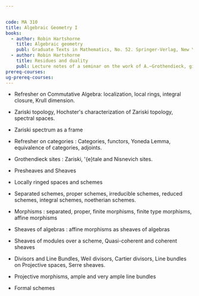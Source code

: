 ```yaml
---


code: MA 310
title: Algebraic Geometry I
books:
  - author: Robin Hartshorne
    title: Algebraic geometry
    publ: Graduate Texts in Mathematics, No. 52. Springer-Verlag, New York-Heidelberg, 1977
  - author: Robin Hartshorne
    title: Residues and duality
    publ: Lecture notes of a seminar on the work of A.~Grothendieck, given at Harvard 1963/64. With an appendix by P.~Deligne. Lecture Notes in Mathematics, No. 20 Springer-Verlag, Berlin-New York 1966
prereq-courses: 
ug-prereq-courses: 
---
```




* Refresher on Commutative Algebra: localization, local rings,  integral closure, Krull dimension.

* Zariski topology, Hochster's characterization of Zariski topology, spectral spaces.

* Zariski spectrum as a frame

* Refresher on categories : Categories, functors, Yoneda Lemma, equivalence of categories, adjoints.

* Grothendieck sites : Zariski, \'{e}tale and Nisnevich sites.

* Presheaves and Sheaves

* Locally ringed spaces and schemes

* Separated schemes, proper schemes, irreducible schemes, reduced schemes, integral schemes, noetherian schemes.

* Morphisms : separated, proper, finite morphisms, finite type morphisms, affine morphisms

* Sheaves of algebras : affine morphisms as sheaves of algebras

* Sheaves of modules over a scheme, Quasi-coherent and coherent sheaves

* Divisors and Line Bundles, Weil divisors, Cartier divisors, Line bundles on Projective spaces, Serre sheaves.

* Projective morphisms, ample and very ample line bundles

* Formal schemes
